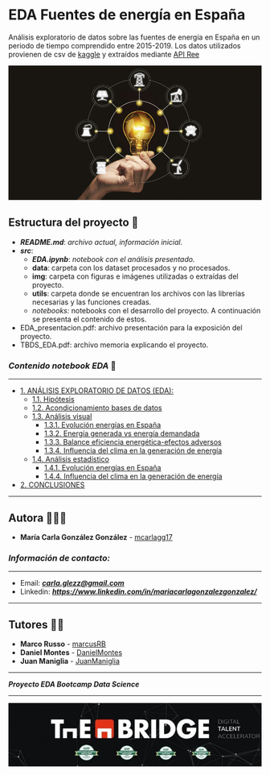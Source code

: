 # EDA Fuentes de energía en España
Análisis exploratorio de datos sobre las fuentes de energía en España en un periodo de tiempo comprendido entre 2015-2019. Los datos utilizados provienen de csv de [kaggle](https://www.kaggle.com/datasets/nicholasjhana/energy-consumption-generation-prices-and-weather) y extraídos mediante [API Ree](https://www.ree.es/es/apidatos)

![img](src/img/img_readme.jpeg)

## **Estructura** del proyecto 🗿 
- ***README.md***: *archivo actual, información inicial.*
- ***src***:
    - ***EDA.ipynb***: *notebook con el análisis presentado.*
    - **data**: carpeta con los dataset procesados y no procesados.
    - **img**: carpeta con figuras e imágenes utilizadas o extraídas del proyecto. 
    - **utils**: carpeta donde se encuentran los archivos con las librerías necesarias y las funciones creadas.
    - *notebooks:* notebooks con el desarrollo del proyecto. A continuación se presenta el contenido de estos.
- EDA_presentacion.pdf: archivo presentación para la exposición del proyecto.    
- TBDS_EDA.pdf: archivo memoria explicando el proyecto.   

### *Contenido notebook EDA* 📌 

---
- [ 1. ANÁLISIS EXPLORATORIO DE DATOS (EDA):](src/EDA.ipynb#1)
    - [1.1. Hipótesis](src/EDA.ipynb#11)
    - [1.2. Acondicionamiento bases de datos](src/EDA.ipynb#12)
    - [1.3. Análisis visual](src/EDA.ipynb#13)
        - [1.3.1. Evolución energías en España](src/EDA.ipynb#131)
        - [1.3.2. Energía generada vs energía demandada](src/EDA.ipynb#132)
        - [1.3.3. Balance eficiencia energética-efectos adversos](src/EDA.ipynb#133)
        - [1.3.4. Influencia del clima en la generación de energía](EDA.ipynb#134)
    - [1.4. Análisis estadístico](src/EDA.ipynb#14)
        - [1.4.1. Evolución energías en España](src/EDA.ipynb#141)
        - [1.4.4. Influencia del clima en la generación de energía](src/EDA.ipynb#144)
- [2. CONCLUSIONES](src/EDA.ipynb#2)
---


## Autora 👩🏽‍💻

* **María Carla González González** - [mcarlagg17](https://github.com/mcarlagg17)

### *Información de contacto:*
___
* Email: ***carla.glezz@gmail.com***
* Linkedin: ***https://www.linkedin.com/in/mariacarlagonzalezgonzalez/***
---

## Tutores 👨‍🏫

* **Marco Russo** - [marcusRB](https://github.com/marcusRB) 
* **Daniel Montes** - [DanielMontes](https://linkedin.com/in/daniel-montes-serrano-a81b9447)
* **Juan Maniglia** - [JuanManiglia](https://github.com/JuanManiglia)


---
***Proyecto EDA Bootcamp Data Science***

---

![img](./src/img/logo.jpg)
